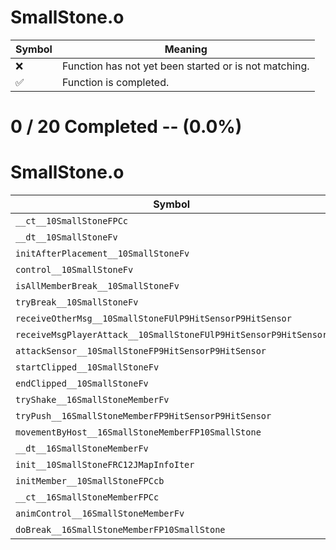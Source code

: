 # SmallStone.o
| Symbol | Meaning 
| ------------- | ------------- 
| :x: | Function has not yet been started or is not matching. 
| :white_check_mark: | Function is completed. 


# 0 / 20 Completed -- (0.0%)
# SmallStone.o
| Symbol | Decompiled? |
| ------------- | ------------- |
| `__ct__10SmallStoneFPCc` | :x: |
| `__dt__10SmallStoneFv` | :x: |
| `initAfterPlacement__10SmallStoneFv` | :x: |
| `control__10SmallStoneFv` | :x: |
| `isAllMemberBreak__10SmallStoneFv` | :x: |
| `tryBreak__10SmallStoneFv` | :x: |
| `receiveOtherMsg__10SmallStoneFUlP9HitSensorP9HitSensor` | :x: |
| `receiveMsgPlayerAttack__10SmallStoneFUlP9HitSensorP9HitSensor` | :x: |
| `attackSensor__10SmallStoneFP9HitSensorP9HitSensor` | :x: |
| `startClipped__10SmallStoneFv` | :x: |
| `endClipped__10SmallStoneFv` | :x: |
| `tryShake__16SmallStoneMemberFv` | :x: |
| `tryPush__16SmallStoneMemberFP9HitSensorP9HitSensor` | :x: |
| `movementByHost__16SmallStoneMemberFP10SmallStone` | :x: |
| `__dt__16SmallStoneMemberFv` | :x: |
| `init__10SmallStoneFRC12JMapInfoIter` | :x: |
| `initMember__10SmallStoneFPCcb` | :x: |
| `__ct__16SmallStoneMemberFPCc` | :x: |
| `animControl__16SmallStoneMemberFv` | :x: |
| `doBreak__16SmallStoneMemberFP10SmallStone` | :x: |
